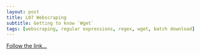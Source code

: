 ```yaml
---
layout: post
title: L07 Webscraping
subtitle: Getting to know `Wget`
tags: [webscraping, regular expressions, regex, wget, batch download]
---
```


[Follow the link...](../07)
